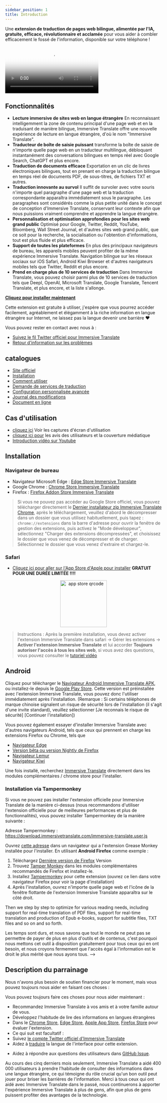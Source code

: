 ```yaml
---
sidebar_position: 1
title: Introduction
---
```


Une **extension de traduction de pages web bilingue, alimentée par l'IA, gratuite, efficace, révolutionnaire et acclamée** pour vous aider à combler efficacement le fossé de l'information, disponible sur votre téléphone !

<video
  controls
  poster="https://immersivetranslate.com/assets/price/video-poster-en.png"
  src="https://s.immersivetranslate.com/assets/uploads/en-kefVSe.mp4"
/>

## Fonctionnalités

- **Lecture immersive de sites web en langue étrangère** En reconnaissant intelligemment la zone de contenu principal d'une page web et en la traduisant de manière bilingue, Immersive Translate offre une nouvelle expérience de lecture en langue étrangère, d'où le nom "Immersive Translate".
- **Traducteur de boîte de saisie puissant** transforme la boîte de saisie de n'importe quelle page web en un traducteur multilingue, débloquant instantanément des conversations bilingues en temps réel avec Google Search, ChatGPT et plus encore.
- **Traduction de documents efficace** Exportation en un clic de livres électroniques bilingues, tout en prenant en charge la traduction bilingue en temps réel de documents PDF, de sous-titres, de fichiers TXT et autres.
- **Traduction innovante au survol** Il suffit de survoler avec votre souris n'importe quel paragraphe d'une page web et la traduction correspondante apparaîtra immédiatement sous le paragraphe. Les paragraphes sont considérés comme la plus petite unité dans le concept de conception d'Immersive Translate, conservant leur contexte afin que nous puissions vraiment comprendre et apprendre la langue étrangère.
- **Personnalisation et optimisation approfondies pour les sites web grand public** Optimisé pour Google, Twitter, Reddit, YouTube, Bloomberg, Wall Street Journal, et d'autres sites web grand public, que ce soit pour la recherche, la socialisation ou l'obtention d'informations, tout est plus fluide et plus efficace.
- **Support de toutes les plateformes** En plus des principaux navigateurs de bureau, les appareils mobiles peuvent profiter de la même expérience Immersive Translate. Navigation bilingue sur les réseaux sociaux sur iOS Safari, Android Kiwi Browser et d'autres navigateurs mobiles tels que Twitter, Reddit et plus encore.
- **Prend en charge plus de 10 services de traduction** Dans Immersive Translate, vous pouvez choisir parmi plus de 10 services de traduction tels que Deepl, OpenAI, Microsoft Translate, Google Translate, Tencent Translate, et plus encore, et la liste s'allonge.

[**Cliquez pour installer maintenant**](/docs/installation/)

Cette extension est gratuite à utiliser, j'espère que vous pourrez accéder facilement, agréablement et élégamment à la riche information en langue étrangère sur Internet, ne laissez pas la langue devenir une barrière ❤️

Vous pouvez rester en contact avec nous à :

<!-- - [Abonnez-vous à Immersive Translate par Email](https://immersivetranslate.substack.com/) Recevez les dernières mises à jour et (avantages) en temps opportun. -->

- [Suivez le fil Twitter officiel pour Immersive Translate](https://twitter.com/immersivetrans)
  <!-- - [Suivez le canal Telegram](https://t.me/immersivetranslate) Recevez les dernières nouvelles ! -->
  <!-- - [Rejoignez le groupe Telegram](https://t.me/+rq848Z09nehlOTgx) pour participer aux discussions sur les fonctionnalités. -->
- [Retour d'information sur les problèmes](https://github.com/immersive-translate/immersive-translate/issues/)

## catalogues

- [Site officiel](https://immersivetranslate.com/en/?force=1)
- [Installation](/docs/installation/)
- [Comment utiliser](/docs/usage/)
- [Demande de services de traduction](/docs/services/)
- [Configuration personnalisée avancée](/docs/advanced/)
- [Journal des modifications](/docs/CHANGELOG/)
- [Document en ligne](/docs/)

## Cas d'utilisation

<!-- - [Découvrez les changements qui ont eu lieu pour l'utilisateur Xiao Zhang après un mois d'utilisation d'Immersive Translate](#user-xiao-zhangs-story) -->

- [cliquez ici](/docs/usecase/) Voir les captures d'écran d'utilisation
- [cliquez ici pour](/docs/review/) les avis des utilisateurs et la couverture médiatique
- [Introduction vidéo sur Youtube](https://www.youtube.com/watch?v=SHznc5kQCM4&ab_channel=ImmersiveTranslate)

## Installation

### Navigateur de bureau

- Navigateur Microsoft Edge : [Edge Store Immersive Translate](https://microsoftedge.microsoft.com/addons/detail/amkbmndfnliijdhojkpoglbnaaahippg)
- Google Chrome : [Chrome Store Immersive Translate](https://chrome.google.com/webstore/detail/immersive-translate/bpoadfkcbjbfhfodiogcnhhhpibjhbnh)
- Firefox : [Firefox Addon Store Immersive Translate](https://addons.mozilla.org/firefox/addon/immersive-translate/)

> Si vous ne pouvez pas accéder au Google Store officiel, vous pouvez télécharger directement le [Dernier installateur zip Immersive Translate Chrome](https://download.immersivetranslate.com/latest/chrome-immersive-translate.zip), après le téléchargement, veuillez d'abord le décompresser dans un dossier que vous utilisez habituellement, puis tapez : `chrome://extensions` dans la barre d'adresse pour ouvrir la fenêtre de gestion des extensions, puis activez le "Mode développeur", sélectionnez "Charger des extensions décompressées", et choisissez le dossier que vous venez de décompresser et de charger. Sélectionnez le dossier que vous venez d'extraire et chargez-le.

### Safari

- [Cliquez ici pour aller sur l'App Store d'Apple pour installer](https://apps.apple.com/app/immersive-translate/id6447957425) **GRATUIT POUR UNE DURÉE LIMITÉE !!!!**

<div align="center">
<img src="https://s.immersivetranslate.com/static/official-static/assets/immersive-app-store.png" width="150" alt="app store qrcode" />
</div>

> Instructions : Après la première installation, vous devez activer l'extension Immersive Translate dans safari -> Gérer les extensions -> **Activer l'extension Immersive Translate** et lui accorder **Toujours autoriser l'accès à tous les sites web**, si vous avez des questions, vous pouvez consulter le [tutoriel vidéo](https://s.immersivetranslate.com/videos/ios_safari_turorial_en.mp4)

## Android

Cliquez pour télécharger le [Navigateur Android Immersive Translate APK](https://immersivetranslate.com/android/), ou installez-le depuis le [Google Play Store](https://play.google.com/store/apps/details?id=com.immersivetranslate.browser&utm_campaign=official). Cette version est préinstallée avec l'extension Immersive Translate, vous pouvez donc l'utiliser immédiatement après l'installation. (Remarque : Si certains téléphones de marque chinoise signalent un risque de sécurité lors de l'installation (il s'agit d'une invite standard), veuillez sélectionner [Je reconnais le risque de sécurité] [Continuer l'installation])

Vous pouvez également essayer d'installer Immersive Translate avec d'autres navigateurs Android, tels que ceux qui prennent en charge les extensions Firefox ou Chrome, tels que

- [Navigateur Edge](https://www.microsoft.com/edge/emmx/immersivetranslatecollaboration)
- [Version bêta ou version Nightly de Firefox](https://www.mozilla.org/firefox/channel/android/)
- [Navigateur Lemur](https://lemurbrowser.com/)
- [Navigateur Kiwi](https://kiwibrowser.com/)

Une fois installé, recherchez [Immersive Translate](https://chrome.google.com/webstore/detail/immersive-translate/bpoadfkcbjbfhfodiogcnhhhpibjhbnh) directement dans les modules complémentaires / chrome store pour l'installer.

### Installation via Tampermonkey

Si vous ne pouvez pas installer l'extension officielle pour Immersive Translate de la manière ci-dessus (nous recommandons d'utiliser l'extension officielle pour de meilleures performances et plus de fonctionnalités), vous pouvez installer Tampermonkey de la manière suivante :

Adresse Tampermonkey : https://download.immersivetranslate.com/immersive-translate.user.js

Ouvrez [cette adresse](https://download.immersivetranslate.com/immersive-translate.user.js) dans un navigateur qui a l'extension Grease Monkey installée pour l'installer. En utilisant **Android Firefox** comme exemple :

1. Téléchargez [Dernière version de Firefox](https://www.mozilla.org/firefox/browsers/mobile/android/) Version
2. Trouvez [Tamper Monkey](https://www.tampermonkey.net/) dans les modules complémentaires recommandés de Firefox et installez-le.
3. Installez [Tampermonkey](https://download.immersivetranslate.com/immersive-translate.user.js) pour cette extension (ouvrez ce lien dans votre navigateur Firefox pour voir la page d'installation)
4. Après l'installation, ouvrez n'importe quelle page web et l'icône de la fenêtre flottante de l'extension Immersive Translate apparaîtra sur le côté droit.

Then we step by step to optimize for various reading needs, including support for real-time translation of PDF files, support for real-time translation and production of Epub e-books, support for subtitle files, TXT files and so on and so forth.

Les temps sont durs, et nous savons que tout le monde ne peut pas se permettre de payer de plus en plus d'outils et de contenus, c'est pourquoi nous mettons cet outil à disposition gratuitement pour tous ceux qui en ont besoin, et nous croyons fermement que l'accès égal à l'information est le droit le plus mérité que nous ayons tous. -->

## Description du parrainage

Nous n'avons plus besoin de soutien financier pour le moment, mais vous pouvez toujours nous aider en faisant ces choses :

Vous pouvez toujours faire ces choses pour nous aider maintenant :

- Recommandez Immersive Translate à vos amis et à votre famille autour de vous.
- Développez l'habitude de lire des informations en langues étrangères
- Dans le [Chrome Store](https://chrome.google.com/webstore/detail/immersive-translate/bpoadfkcbjbfhfodiogcnhhhpibjhbnh), [Edge Store](https://microsoftedge.microsoft.com/addons/detail/immersive-translate-web-/amkbmndfnliijdhojkpoglbnaaahippg), [Apple App Store](https://apps.apple.com/app/id6447957425), [Firefox Store](https://addons.mozilla.org/firefox/addon/immersive-translate/) pour évaluer l'extension.
- Ce qui suit est facultatif :
  <!-- - Abonnez-vous à [l'email officiel d'Immersive Translate](https://immersivetranslate.substack.com/) -->
  <!-- - [Rejoignez le canal Telegram](https://t.me/immersivetranslate) -->
- Suivez [le compte Twitter officiel d'Immersive Translate](https://twitter.com/immersivetrans)
- Aidez à [traduire](https://crowdin.com/project/immersive-translate) la langue de l'interface pour cette extension.
<!-- - Aidez à répondre aux questions des utilisateurs dans [les groupes Telegram](https://t.me/+rq848Z09nehlOTgx). -->
- Aidez à répondre aux questions des utilisateurs dans [GitHub Issue](https://github.com/immersive-translate/immersive-translate/issues).

Au cours des cinq derniers mois seulement, Immersive Translate a aidé 400 000 utilisateurs à prendre l'habitude de consulter des informations dans une langue étrangère, ce qui témoigne du rôle crucial qu'un bon outil peut jouer pour briser les barrières de l'information. Merci à tous ceux qui ont aidé avec Immersive Translate dans le passé, nous continuerons à apporter l'expérience Immersive Translate à plus de gens, afin que plus de gens puissent profiter des avantages de la technologie.
